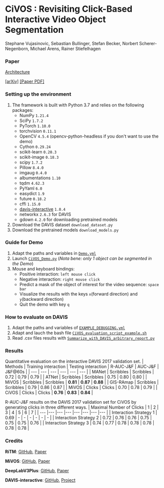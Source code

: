 # CiVOS : Revisiting Click-Based Interactive Video Object Segmentation

Stephane Vujasinovic, Sebastian Bullinger, Stefan Becker, Norbert Scherer-Negenborn, Michael Arens, Rainer Stiefelhagen

### Paper

[Architecture](Architecture.pdf)

[[arXiv]](https://arxiv.org/abs/2203.01784) [[Paper PDF]](https://arxiv.org/pdf/2203.01784.pdf)

### Setting up the environment
1. The framework is built with Python 3.7 and relies on the following packages:
   - NumPy `1.21.4`
   - SciPy `1.7.2`
   - PyTorch `1.10.0`
   - torchvision `0.11.1`
   - OpenCV `4.5.4` (opencv-python-headless if you don't want to use the demo)
   - Cython `0.29.24`
   - scikit-learn  `0.20.3`
   - scikit-image  `0.18.3`
   - scipy `1.7.2`
   - Pillow `8.4.0`
   - imgaug `0.4.0`
   - albumentations `1.10`
   - tqdm     `4.62.3`
   - PyYaml   `6.0`
   - easydict `1.9`
   - future   `0.18.2`
   - cffi     `1.15.0`
   - [davis-interactive](https://github.com/albertomontesg/davis-interactive) `1.0.4` 
   - networkx `2.6.3` for DAVIS
   - gdown `4.2.0` for downloading pretrained models 
2. Download the DAVIS dataset `download_dataset.py`
3. Download the pretrained models `download_models.py`

### Guide for Demo
1. Adapt the paths and variables in [`Demo.yml`](Demo.yml)
2. Launch [`CiVOS_Demo.py`](CiVOS_Demo.py) (*Nota bene: only 1 object can be segmented in the Demo*)
3. Mouse and keyboard bindings:
    - Positive interaction: `left mouse click`
    - Negative interaction: `right mouse click`
    - Predict a mask of the object of interest for the video sequence: `space bar`
    - Visualize the results with the keys `x`(forward direction) and `y`(backward direction) 
    - Quit the demo with key `q`

### How to evaluate on DAVIS
1. Adapt the paths and variables of [`EXAMPLE_DEBUGGING.yml`](evaluation_space/eval_example/EXAMPLE_DEBUGGING.yml)
2. Adapt and lauch the bash file [`CiVOS_evaluation_script_example.sh`](CiVOS_evaluation_script_example.sh)
3. Read .csv files results with [`Summarize_with_DAVIS_arbitrary_report.py`](evaluation_space/Summarize_with_DAVIS_arbitrary_report.py)

### Results

Quantitative evaluation on the interactive DAVIS 2017 validation set.
| Methods   | Training interaction | Testing interaction | R-AUC-J&F	| AUC-J&F  | J&F@60s  |
| ---       | ---                  | ---                 | ---       | ---      | ---      |
| MANet     | Scribbles            | Scribbles           | 0.72      | 0.79     | 0.79     |
| ATNet     | Scribbles            | Scribbles           | 0.75      | 0.80     | 0.80     |
| MiVOS     | Scribbles            | Scribbles           | **0.81**  | **0.87** | **0.88** |
| GIS-RAmap | Scribbles            | Scribbles           | 0.79      | 0.86     | 0.87     |
| MiVOS     | Clicks               | Clicks              | 0.70      | 0.78     | 0.79     |
| CiVOS     | Clicks               | Clicks              | **0.76**  | **0.83** | **0.84** |


R-AUC-J&F results on the DAVIS 2017 validation set for CiVOS by generating clicks in three different ways.
| Maximal Number of Clicks  | 1     | 2    | 3    | 4    | 5    | 6    | 7    |
| ---                       |---    |---   |---   |---   |---   |---   |---   |
| Interaction Strategy 1    | 0.69  | -    | -    | -    | -    | -    | -    |
| Interaction Strategy 2    | 0.72  | 0.76 | 0.76 | 0.75 | 0.75 | 0.75 | 0.76 |
| Interaction Strategy 3    | 0.74  | 0.77 | 0.78 | 0.78 | 0.78 | 0.78 | 0.78 |

### Credits

**RiTM**: [GitHub](https://github.com/hkchengrex/MiVOS), [Paper](https://arxiv.org/pdf/2103.07941.pdf)

**MiVOS**: [GitHub](https://github.com/saic-vul/ritm_interactive_segmentation), [Paper](https://arxiv.org/pdf/2103.07941.pdf)

**DeepLabV3Plus**: [GitHub](https://github.com/VainF/DeepLabV3Plus-Pytorch), [Paper](https://arxiv.org/pdf/1802.02611.pdf)

**DAVIS-interactive**: [GitHub](https://github.com/albertomontesg/davis-interactive), [Project](https://interactive.davischallenge.org/)
